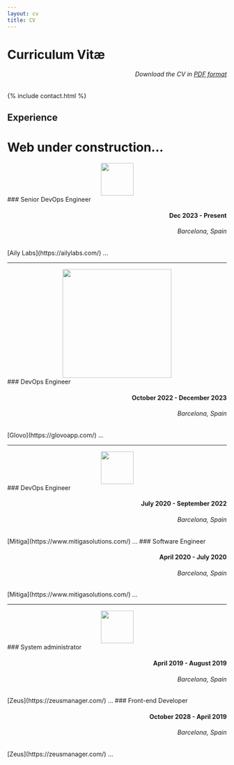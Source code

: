 ```yaml
---
layout: cv
title: CV
---
```


# Curriculum Vitæ
<div id="right-text">
<h6>Download the CV in <a href="/cv.pdf" target="_blank">PDF format</a></h6>
</div>

{% include contact.html %}

## Experience

<style>
#center-image {
    display: flex;
    justify-content: center;
    align-items: center;
}
#right-text {
    text-align: right;
}
</style>
# Web under construction...
<div id="center-image">
<img src="https://ailylabs.com/wp-content/uploads/2024/02/aily-logo.svg" height="75">
</div>
### Senior DevOps Engineer
<div id="right-text">
<h4>Dec 2023 - Present</h4>
<h6>Barcelona, Spain</h6>
</div>
[Aily Labs](https://ailylabs.com/) ...

<hr>
<div id="center-image">
<img src="https://upload.wikimedia.org/wikipedia/commons/9/9e/Glovo_Logo.svg" width="250">
</div>
### DevOps Engineer
<div id="right-text">
<h4>October 2022 - December 2023</h4>
<h6>Barcelona, Spain</h6>
</div>
[Glovo](https://glovoapp.com/) ...

<hr>
<div id="center-image">
<img src="https://assets-global.website-files.com/651c1360f08599a766df6170/651c1360f08599a766df619c_Mitiga%20logo.svg" height="75">
</div>
### DevOps Engineer
<div id="right-text">
<h4>July 2020 - September 2022</h4>
<h6>Barcelona, Spain</h6>
</div>
[Mitiga](https://www.mitigasolutions.com/) ...
### Software Engineer
<div id="right-text">
<h4>April 2020 - July 2020</h4>
<h6>Barcelona, Spain</h6>
</div>
[Mitiga](https://www.mitigasolutions.com/) ...

<hr>
<div id="center-image">
<img src="https://zeusmanager.com/assets/logo-zm-2023-text.svg" height="75">
</div>
### System administrator
<div id="right-text">
<h4>April 2019 - August 2019</h4>
<h6>Barcelona, Spain</h6>
</div>
[Zeus](https://zeusmanager.com/) ...
### Front-end Developer
<div id="right-text">
<h4>October 2028 - April 2019</h4>
<h6>Barcelona, Spain</h6>
</div>
[Zeus](https://zeusmanager.com/) ...
